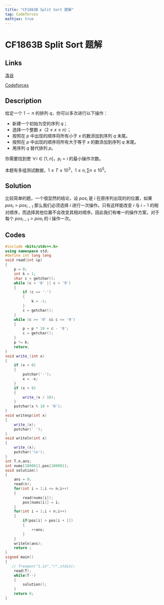 ```yaml
---
title: "CF1863B Split Sort 题解"
tag: Codeforces
mathjax: true
---
```


# CF1863B Split Sort 题解

<!-- more -->


## Links

[洛谷](https://www.luogu.com.cn/problem/CF1863B)

[Codeforces](https://codeforces.com/problemset/problem/1863/B)

## Description

给定一个 $1 \sim n$ 的排列 $q$，你可以多次进行以下操作：

- 新建一个初始为空的序列 $q$；
- 选择一个整数 $x$（$2 \leq x \leq n$）；
- 按照在 $p$ 中出现的顺序将所有小于 $x$ 的数添加到序列 $q$ 末尾。
- 按照在 $p$ 中出现的顺序将所有大于等于 $x$ 的数添加到序列 $q$ 末尾。
- 用序列 $q$ 替代排列 $p$。

你需要找到使 $\forall i \in [1,n]$，$p_{i} = i$ 的最小操作次数。

本题有多组测试数据，$1 \leq T \leq 10^{3}$，$1 \leq n,\sum n \leq 10^{5}$。

## Solution

比较简单的题，一个很显然的结论，设 $pos_{i}$ 是 $i$ 在原序列出现的的位置，如果 $pos_{i} > pos_{i - 1}$ 那么我们必须选择 $i$ 进行一次操作。只有这样能改变 $i$ 与 $i - 1$ 的相对顺序，而选择其他位置不会改变其相对顺序。因此我们有唯一的操作方案，对于每个 $pos_{i - 1} > pos_{i}$ 的 $i$ 操作一次。

## Codes

```cpp
#include <bits/stdc++.h>
using namespace std;
#define int long long
void read(int &p)
{
    p = 0;
    int k = 1;
    char c = getchar();
    while (c < '0' || c > '9')
    {
        if (c == '-')
        {
            k = -1;
        }
        c = getchar();
    }
    while (c >= '0' && c <= '9')
    {
        p = p * 10 + c - '0';
        c = getchar();
    }
    p *= k;
    return;
}
void write_(int x)
{
    if (x < 0)
    {
        putchar('-');
        x = -x;
    }
    if (x > 9)
    {
        write_(x / 10);
    }
    putchar(x % 10 + '0');
}
void writesp(int x)
{
    write_(x);
    putchar(' ');
}
void writeln(int x)
{
    write_(x);
    putchar('\n');
}
int T,n,ans;
int nums[100001],pos[100001];
void solution()
{
    ans = 0;
    read(n);
    for(int i = 1;i <= n;i++)
    {
        read(nums[i]);
        pos[nums[i]] = i;
    }
    for(int i = 1;i < n;i++)
    {
        if(pos[i] > pos[i + 1])
        {
            ++ans;
        }
    }
    writeln(ans);
    return ;
}
signed main()
{
   // freopen("1.in","r",stdin);
    read(T);
    while(T--)
    {
        solution();
    }
    return 0;
}
```